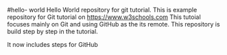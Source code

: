 #hello- world
Hello World repository for git tutorial.
This is example repository for Git tutorial on https://www.w3schools.com
This tutoial focuses mainly on Git and using GitHub as the its remote.
This repository is build step by step in the tutorial.

It now includes steps for GitHub
